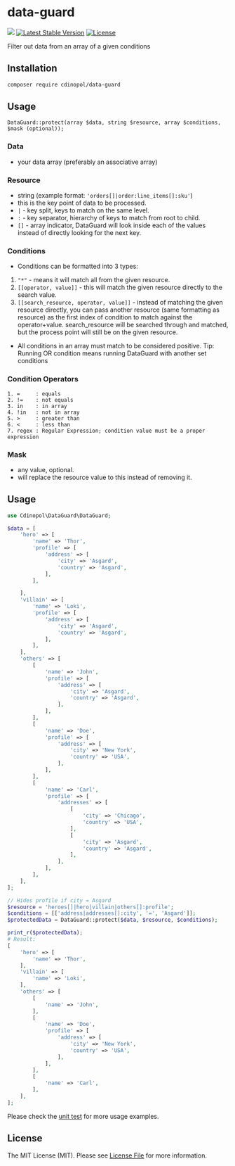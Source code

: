 # data-guard
![](https://github.com/cdinopol/data-guard/workflows/Tests/badge.svg?branch=master)
[![Latest Stable Version](http://poser.pugx.org/cdinopol/data-guard/v)](https://packagist.org/packages/cdinopol/data-guard)
[![License](http://poser.pugx.org/cdinopol/data-guard/license)](https://packagist.org/packages/cdinopol/data-guard)

Filter out data from an array of a given conditions

## Installation
```sh
composer require cdinopol/data-guard
```

## Usage
```
DataGuard::protect(array $data, string $resource, array $conditions, $mask (optional));
```

### Data
- your data array (preferably an associative array)

### Resource
- string (example format: `'orders[]|order:line_items[]:sku'`)
- this is the key point of data to be processed.
- `|` - key split, keys to match on the same level.
- `:` - key separator, hierarchy of keys to match from root to child.
- `[]` - array indicator, DataGuard will look inside each of the values instead of directly looking for the next key.

### Conditions
- Conditions can be formatted into 3 types:
1. `"*"` - means it will match all from the given resource.
2. `[[operator, value]]` - this will match the given resource directly to the search value.
3. `[[search_resource, operator, value]]` - instead of matching the given resource directly, you can pass another resource (same formatting as resource) as the first index of condition to match against the operator+value. search_resource will be searched through and matched, but the process point will still be on the given resource.
- All conditions in an array must match to be considered positive. Tip: Running OR condition means running DataGuard with another set conditions

### Condition Operators
```
1. =     : equals
2. !=    : not equals
3. in    : in array
4. !in   : not in array
5. >     : greater than
6. <     : less than
7. regex : Regular Expression; condition value must be a proper expression
```

### Mask
- any value, optional.
- will replace the resource value to this instead of removing it.

## Usage
```php
use Cdinopol\DataGuard\DataGuard;

$data = [
    'hero' => [
        'name' => 'Thor',
        'profile' => [
            'address' => [
                'city' => 'Asgard',
                'country' => 'Asgard',
            ],
        ],

    ],
    'villain' => [
        'name' => 'Loki',
        'profile' => [
            'address' => [
                'city' => 'Asgard',
                'country' => 'Asgard',
            ],
        ],
    ],
    'others' => [
        [
            'name' => 'John',
            'profile' => [
                'address' => [
                    'city' => 'Asgard',
                    'country' => 'Asgard',
                ],
            ],
        ],
        [
            'name' => 'Doe',
            'profile' => [
                'address' => [
                    'city' => 'New York',
                    'country' => 'USA',
                ],
            ],
        ],
        [
            'name' => 'Carl',
            'profile' => [
                'addresses' => [
                    [
                        'city' => 'Chicago',
                        'country' => 'USA',
                    ],
                    [
                        'city' => 'Asgard',
                        'country' => 'Asgard',
                    ],
                ],
            ],
        ],
    ],
];

// Hides profile if city = Asgard
$resource = 'heroes[]|hero|villain|others[]:profile';
$conditions = [['address|addresses[]:city', '=', 'Asgard']];
$protectedData = DataGuard::protect($data, $resource, $conditions);

print_r($protectedData);
# Result:
[
    'hero' => [
        'name' => 'Thor',
    ],
    'villain' => [
        'name' => 'Loki',
    ],
    'others' => [
        [
            'name' => 'John',
        ],
        [
            'name' => 'Doe',
            'profile' => [
                'address' => [
                    'city' => 'New York',
                    'country' => 'USA',
                ],
            ],
        ],
        [
            'name' => 'Carl',
        ],
    ],
];
```

Please check the [unit test](tests/DataGuardTest.php) for more usage examples.

## License
The MIT License (MIT). Please see [License File](LICENSE) for more information.
